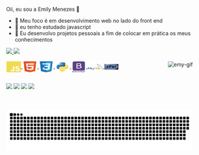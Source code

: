 Oii, eu sou a Emily Menezes 👋 
- 👀 Meu foco é em desenvolvimento web no lado do front end
- 🌱 eu tenho estudado javascript
- 💞️ Eu desenvolvo projetos pessoais a fim de colocar em prática os meus conhecimentos

<div>
  <a href="https://github.com/emilylmenezes">
  <img height="150em" src="https://github-readme-stats.vercel.app/api?username=emilylmenezes&show_icons=true&theme=dark&include_all_commits=true&count_private=true"/>
  <img height="150em" src="https://github-readme-stats.vercel.app/api/top-langs/?username=emilylmenezes&layout=compact&langs_count=7&theme=dark"/>
</div>

<div style="display: inline_block"><br>
  <img align="center" alt="emy-Js" height="30" width="40" src="https://raw.githubusercontent.com/devicons/devicon/master/icons/javascript/javascript-plain.svg">
  <img align="center" alt="emy-HTML" height="30" width="40" src="https://raw.githubusercontent.com/devicons/devicon/master/icons/html5/html5-original.svg">
  <img align="center" alt="emy-CSS" height="30" width="40" src="https://raw.githubusercontent.com/devicons/devicon/master/icons/css3/css3-original.svg">
  <img align="center" alt="emy-Python" height="30" width="40" src="https://raw.githubusercontent.com/devicons/devicon/master/icons/python/python-original.svg">
  <img align="center" alt="emy-bootstrap" height="30" width="40" src="https://github.com/devicons/devicon/blob/master/icons/bootstrap/bootstrap-plain-wordmark.svg">
  <img align="center" alt="emy-mysql" height="30" width="40" src="https://github.com/devicons/devicon/blob/master/icons/mysql/mysql-original-wordmark.svg">
  <img align="center" alt="emy-php" height="30" width="40" src="https://github.com/devicons/devicon/blob/master/icons/php/php-original.svg">
  <img align="right" alt="emy-gif" height="130px" src="https://media.discordapp.net/attachments/757933849069224007/874739066883698758/snoopy-smile.gif">
  
 
</div>
  
  ##
 
 <div> 
  <a href="https://www.youtube.com/channel/UC1r3hZ_jzG-5hLtTZ4W_KBQ" target="_blank"><img src="https://img.shields.io/badge/YouTube-FF0000?style=for-the-badge&logo=youtube&logoColor=white" target="_blank"></a>
  <a href="https://www.instagram.com/_emilylmenezes/" target="_blank"><img src="https://img.shields.io/badge/-Instagram-%23E4405F?style=for-the-badge&logo=instagram&logoColor=white" target="_blank"></a>
  <a href="https://www.linkedin.com/in/emily-menezes-1342481a3/" target="_blank"><img src="https://img.shields.io/badge/-LinkedIn-%230077B5?style=for-the-badge&logo=linkedin&logoColor=white" target="_blank"></a> 
<a href="https://discord.com/channels/@me" target="_blank"><img src="https://img.shields.io/badge/Discord-7289DA?style=for-the-badge&logo=discord&logoColor=white" target="_blank"</a> 

  ![Snake animation](https://github.com/emilylmenezes/emilylmenezes/blob/output/github-contribution-grid-snake.svg)
